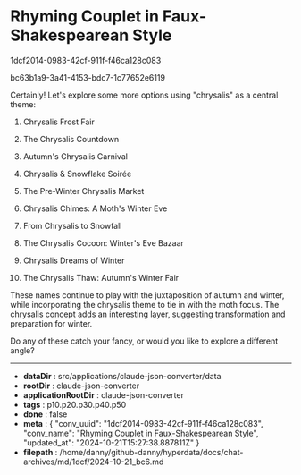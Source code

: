 # Rhyming Couplet in Faux-Shakespearean Style

1dcf2014-0983-42cf-911f-f46ca128c083

bc63b1a9-3a41-4153-bdc7-1c77652e6119

 Certainly! Let's explore some more options using "chrysalis" as a central theme:

1. Chrysalis Frost Fair

2. The Chrysalis Countdown

3. Autumn's Chrysalis Carnival

4. Chrysalis & Snowflake Soirée

5. The Pre-Winter Chrysalis Market

6. Chrysalis Chimes: A Moth's Winter Eve

7. From Chrysalis to Snowfall

8. The Chrysalis Cocoon: Winter's Eve Bazaar

9. Chrysalis Dreams of Winter

10. The Chrysalis Thaw: Autumn's Winter Fair

These names continue to play with the juxtaposition of autumn and winter, while incorporating the chrysalis theme to tie in with the moth focus. The chrysalis concept adds an interesting layer, suggesting transformation and preparation for winter.

Do any of these catch your fancy, or would you like to explore a different angle?

---

* **dataDir** : src/applications/claude-json-converter/data
* **rootDir** : claude-json-converter
* **applicationRootDir** : claude-json-converter
* **tags** : p10.p20.p30.p40.p50
* **done** : false
* **meta** : {
  "conv_uuid": "1dcf2014-0983-42cf-911f-f46ca128c083",
  "conv_name": "Rhyming Couplet in Faux-Shakespearean Style",
  "updated_at": "2024-10-21T15:27:38.887811Z"
}
* **filepath** : /home/danny/github-danny/hyperdata/docs/chat-archives/md/1dcf/2024-10-21_bc6.md